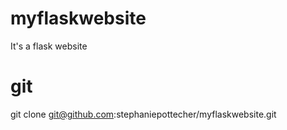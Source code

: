 # myflaskwebsite

It's a flask website

# git
git clone git@github.com:stephaniepottecher/myflaskwebsite.git